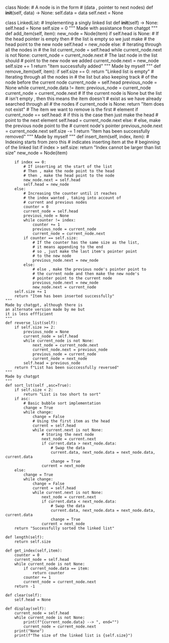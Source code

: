 class Node:
    # A node is in the form
    # (data , pointer to next nodes)
    def __init__(self, data) -> None:
        self.data = data
        self.next = None


class LinkedList:
    # Implementing a singly linked list
    def __init__(self) -> None:
        self.head = None
        self.size = 0
    """
    Made with assistance from chatgpt
    """
    def add_item(self, item):
        new_node = Node(item)
        if self.head is None:
            # If the head pointer is empty then
            # the list is empty so we just make
            # the head point to the new node
            self.head = new_node
        else:
            # Iterating through all the nodes in
            # the list
            current_node = self.head
            while current_node.next is not None:
                current_node = current_node.next
            # The last node in the list should
            # point to the new node we added
            current_node.next = new_node
        self.size += 1
        return "Item successfully added"
    """
    Made by myself
    """
    def remove_item(self, item):
        if self.size == 0:
            return "Linked list is empty"
        # Iterating through all the nodes in
        # the list but also keeping track
        # of the node before the current node
        current_node = self.head
        previous_node = None
        while current_node.data != item:
            previous_node = current_node
            current_node = current_node.next
            # If the current node is None but the list
            # isn't empty , then this means the item doesn't
            # exist as we have already searched through all
            # the nodes
            if current_node is None:
                return "Item does not exist"
        # The item we want to remove is the first
        # element
        if current_node == self.head:
            # if this is the case then just make the head
            # point to the next element
            self.head = current_node.next
        else:
            # else, make the previous node point to the
            # current node's pointer
            previous_node.next = current_node.next
        self.size -= 1
        return "Item has been successfully removed"
    """
    Made by myself
    """
    def insert_item(self, index, item):
        # Indexing starts from zero this
        # indicates inserting item at the
        # beginning of the linked list
        if index > self.size:
            return "Index cannot be larger than list size"
        new_node = Node(item)

        if index == 0:
            # If inserting at the start of the list
            # Then , make the node point to the head
            # then , make the head point to the node
            new_node.next = self.head
            self.head = new_node
        else:
            # Increasing the counter until it reaches
            # the index wanted , taking into account of
            # current and previous nodes
            counter = 0
            current_node = self.head
            previous_node = None
            while counter != index:
                counter += 1
                previous_node = current_node
                current_node = current_node.next
            if counter == self.size:
                # If the counter has the same size as the list,
                # it means appending to the end
                # so , just make the last item's pointer point
                # to the new node
                previous_node.next = new_node
            else:
                # else , make the previous node's pointer point to
                # the current node and then make the new node's
                # pointer point to the current node
                previous_node.next = new_node
                new_node.next = current_node
        self.size += 1
        return "Item has been inserted successfully"
    """
    Made by chatgpt, although there is
    an alternate version made by me but
    it is less effficient
    """
    def reverse_list(self):
        if self.size >= 2:
            previous_node = None
            current_node = self.head
            while current_node is not None:
                next_node = current_node.next
                current_node.next = previous_node
                previous_node = current_node
                current_node = next_node
            self.head = previous_node
        return f"List has been succcessfully reversed"
    """
    Made by chatgpt
    """
    def sort_lst(self ,asc=True):
        if self.size < 2:
            return "List is too short to sort"
        if asc:
            # Basic bubble sort implementation
            change = True
            while change:
                change = False
                # Using the first item as the head
                current = self.head
                while current.next is not None:
                    # Storing the next node
                    next_node = current.next
                    if current.data > next_node.data:
                        # Swap the data
                        current.data, next_node.data = next_node.data, current.data
                        change = True
                    current = next_node
        else:
            change = True
            while change:
                change = False
                current = self.head
                while current.next is not None:
                    next_node = current.next
                    if current.data < next_node.data:
                        # Swap the data
                        current.data, next_node.data = next_node.data, current.data
                        change = True
                    current = next_node
        return "Successfully sorted the linked list"
    
    def length(self):
        return self.size
    
    def get_index(self,item):
        counter = 0
        current_node = self.head
        while current_node is not None:
            if current_node.data == item:
                return counter
            counter += 1
            current_node = current_node.next
        return -1
    
    def clear(self):
        self.head = None

    def display(self):
        current_node = self.head
        while current_node is not None:
            print(f"{current_node.data} --> ", end="")
            current_node = current_node.next
        print("None")
        print(f"The size of the linked list is {self.size}")
